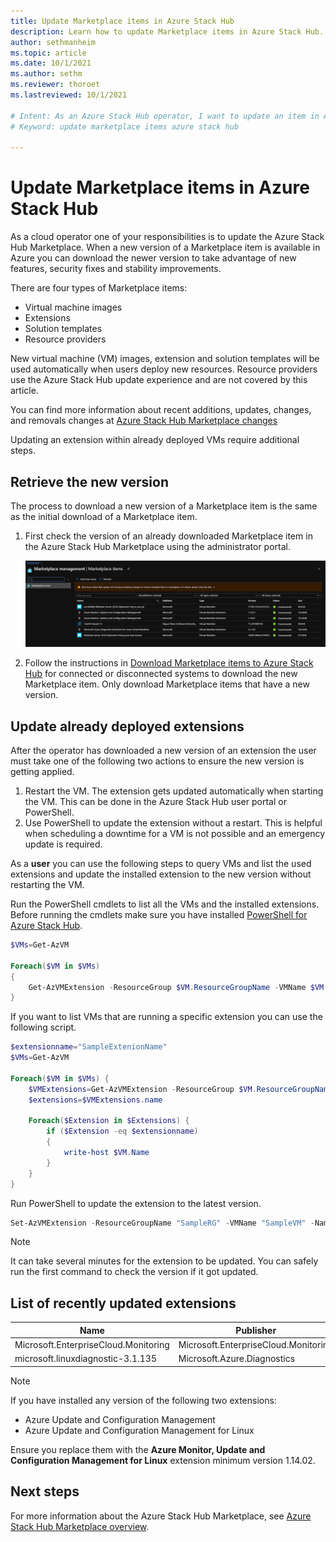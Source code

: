 ```yaml
---
title: Update Marketplace items in Azure Stack Hub
description: Learn how to update Marketplace items in Azure Stack Hub. 
author: sethmanheim
ms.topic: article
ms.date: 10/1/2021
ms.author: sethm
ms.reviewer: thoroet
ms.lastreviewed: 10/1/2021

# Intent: As an Azure Stack Hub operator, I want to update an item in Azure Stack Hub Marketplace.
# Keyword: update marketplace items azure stack hub

---
```


# Update Marketplace items in Azure Stack Hub

As a cloud operator one of your responsibilities is to update the Azure Stack Hub Marketplace. When a new version of a Marketplace item is available in Azure you can download the newer version to take advantage of new features, security fixes and stability improvements.

There are four types of Marketplace items:

-   Virtual machine images
-   Extensions
-   Solution templates
-   Resource providers

New virtual machine (VM) images, extension and solution templates will be used automatically when users deploy new resources. Resource providers use the Azure Stack Hub update experience and are not covered by this article.

You can find more information about recent additions, updates, changes, and removals changes at [Azure Stack Hub Marketplace changes](azure-stack-marketplace-changes.md)

Updating an extension within already deployed VMs require additional steps.

## Retrieve the new version

The process to download a new version of a Marketplace item is the same as the initial download of a Marketplace item.

1.  First check the version of an already downloaded Marketplace item in the Azure Stack Hub Marketplace using the administrator portal.

    [ ![Check the version in the Azure Stack Hub marketplace.](media/marketplace-update-items/check-marketplace-in-azure-stack-hub.png) ](media/marketplace-update-items/check-marketplace-in-azure-stack-hub.png#lightbox)

2.  Follow the instructions in [Download Marketplace items to Azure Stack Hub](azure-stack-download-azure-marketplace-item.md) for connected or disconnected systems to download the new Marketplace item. Only download Marketplace items that have a new version.

## Update already deployed extensions

After the operator has downloaded a new version of an extension the user must take one of the following two actions to ensure the new version is getting applied.

1.  Restart the VM. The extension gets updated automatically when starting the VM. This can be done in the Azure Stack Hub user portal or PowerShell.
2.  Use PowerShell to update the extension without a restart. This is helpful when scheduling a downtime for a VM is not possible and an emergency update is required.

As a **user** you can use the following steps to query VMs and list the used extensions and update the installed extension to the new version without restarting the VM.

Run the PowerShell cmdlets to list all the VMs and the installed extensions. Before running the cmdlets make sure you have installed [PowerShell for Azure Stack Hub](powershell-install-az-module.md).

```powershell  
$VMs=Get-AzVM

Foreach($VM in $VMs)
{
    Get-AzVMExtension -ResourceGroup $VM.ResourceGroupName -VMName $VM.name | ft VMName, Name, TypeHandlerVersion, Publisher, ExtensionType, Location
}
```

If you want to list VMs that are running a specific extension you can use the following script.

```powershell  
$extensionname="SampleExtenionName"
$VMs=Get-AzVM

Foreach($VM in $VMs) {
    $VMExtensions=Get-AzVMExtension -ResourceGroup $VM.ResourceGroupName -VMName $VM.name
    $extensions=$VMExtensions.name

    Foreach($Extension in $Extensions) {
        if ($Extension -eq $extensionname)
        {
            write-host $VM.Name
        }
    }
}
```

Run PowerShell to update the extension to the latest version.

```powershell  
Set-AzVMExtension -ResourceGroupName "SampleRG" -VMName "SampleVM" -Name "ExtensionName" -Publisher "PublisherName" -typeHandlerVersion "NewExtensionVersion" -ExtensionType SampleType -Location local
```

> [!NOTE]  
> It can take several minutes for the extension to be updated. You can safely run the first command to check the version if it got updated.

## List of recently updated extensions

| Name                                 | Publisher                            | TypeHandlerVersion | ExtensionType    |
|--------------------------------------|--------------------------------------|--------------------|------------------|
| Microsoft.EnterpriseCloud.Monitoring | Microsoft.EnterpriseCloud.Monitoring | 1.14               | OmsAgentForLinux |
| microsoft.linuxdiagnostic-3.1.135    | Microsoft.Azure.Diagnostics          | 4.0                | LinuxDiagnostic  |

> [!NOTE]  
> If you have installed any version of the following two extensions:
>
> - Azure Update and Configuration Management
> - Azure Update and Configuration Management for Linux
>
> Ensure you replace them with the **Azure Monitor, Update and Configuration Management for Linux** extension minimum version 1.14.02.

## Next steps

For more information about the Azure Stack Hub Marketplace, see [Azure Stack Hub Marketplace overview](azure-stack-marketplace.md).
